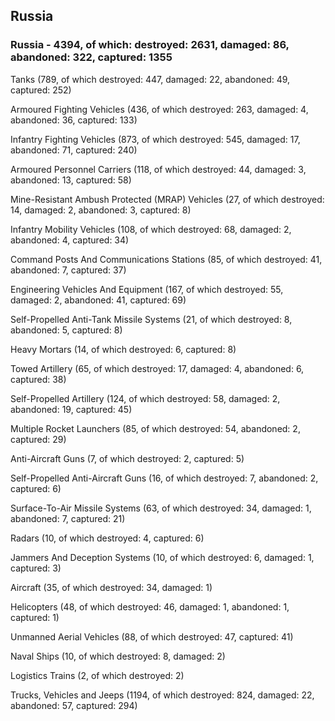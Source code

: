 
 
 ## Russia
 
 ### Russia - 4394, of which: destroyed: 2631, damaged: 86, abandoned: 322, captured: 1355

 

 

 Tanks (789, of which destroyed: 447, damaged: 22, abandoned: 49, captured: 252)

 Armoured Fighting Vehicles (436, of which destroyed: 263, damaged: 4, abandoned: 36, captured: 133)

 Infantry Fighting Vehicles (873, of which destroyed: 545, damaged: 17, abandoned: 71, captured: 240)

 Armoured Personnel Carriers (118, of which destroyed: 44, damaged: 3, abandoned: 13, captured: 58)

 Mine-Resistant Ambush Protected (MRAP) Vehicles (27, of which destroyed: 14, damaged: 2, abandoned: 3, captured: 8)

 Infantry Mobility Vehicles (108, of which destroyed: 68, damaged: 2, abandoned: 4, captured: 34)

 Command Posts And Communications Stations (85, of which destroyed: 41, abandoned: 7, captured: 37)

 Engineering Vehicles And Equipment (167, of which destroyed: 55, damaged: 2, abandoned: 41, captured: 69)

 Self-Propelled Anti-Tank Missile Systems (21, of which destroyed: 8, abandoned: 5, captured: 8)

 Heavy Mortars (14, of which destroyed: 6, captured: 8)

 Towed Artillery (65, of which destroyed: 17, damaged: 4, abandoned: 6, captured: 38)

 Self-Propelled Artillery (124, of which destroyed: 58, damaged: 2, abandoned: 19, captured: 45)

 Multiple Rocket Launchers (85, of which destroyed: 54, abandoned: 2, captured: 29)

 Anti-Aircraft Guns (7, of which destroyed: 2, captured: 5)

 Self-Propelled Anti-Aircraft Guns (16, of which destroyed: 7, abandoned: 2, captured: 6)

 Surface-To-Air Missile Systems (63, of which destroyed: 34, damaged: 1, abandoned: 7, captured: 21)

 Radars (10, of which destroyed: 4, captured: 6)

 Jammers And Deception Systems (10, of which destroyed: 6, damaged: 1, captured: 3)

 Aircraft (35, of which destroyed: 34, damaged: 1)

 Helicopters (48, of which destroyed: 46, damaged: 1, abandoned: 1, captured: 1)

 Unmanned Aerial Vehicles (88, of which destroyed: 47, captured: 41)

 Naval Ships (10, of which destroyed: 8, damaged: 2)

 Logistics Trains (2, of which destroyed: 2)

 Trucks, Vehicles and Jeeps (1194, of which destroyed: 824, damaged: 22, abandoned: 57, captured: 294)

